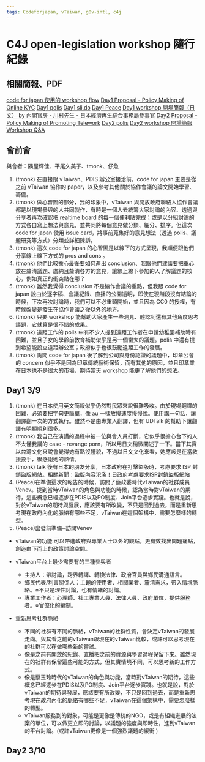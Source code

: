 ```yaml
---
tags: Codeforjapan, vTaiwan, g0v-intl, c4j
---
```

# C4J open-legislation workshop 隨行紀錄
## 相關簡報、PDF
[code for japan 使用的 workshop flow](https://drive.google.com/file/d/1s1V5H4ZOqkLoY2UxCzYj0NBoPH1keDVm/view)
[Day1 Proposal - Policy Making of Online KYC](https://drive.google.com/file/d/1McfkyOGSlXjejnX8hFBqVYzmAwnxgXCy/view)
[Day1 polis](https://polis.pdis.nat.gov.tw/3pk2msn2jd)
[Day1 sli.do](https://app2.sli.do/event/l1ijfamr/live/questions)
[Day1 Peace](https://docs.google.com/presentation/d/1ybdooWwH4V-EGLGs-MAN7N03hvQU1QS7K6MDdtGKvfo/edit#slide=id.p)
[Day1 workshop 開場簡報（日文） by 內閣官房 - 川村先生 - 日本經濟再生綜合事務局參事官](https://drive.google.com/file/d/1o-00s8YfX9NYWPhCeokoNBC8Mf34qQnV/view?usp=sharing)
[Day2 Proposal - Policy Making of Promoting Telework](https://onedrive.live.com/view.aspx?resid=59C18C31E69505AB!959&ithint=file%2cpptx&authkey=!AKlK1CMynQI6K6M)
[Day2 polis](https://polis.pdis.nat.gov.tw/2r8jfhukax?fbclid=IwAR1evdIk3dbvnMPHpcmEqoK_tgOb6TWVTxfz9-SBfGnDlBjePxoXKX_C_pk)
[Day2 workshop 開場簡報](https://onedrive.live.com/view.aspx?resid=59C18C31E69505AB!959&ithint=file%2cpptx&app=PowerPoint&authkey=!AKlK1CMynQI6K6M)
[Workshop Q&A](https://g0v.hackmd.io/Sn_WRCZ2TDmVkLVYtK6UFw?view)
## 會前會
與會者：隅屋輝佳、平尾久美子、tmonk、仔魚
1. (tmonk) 在直接跟 vTaiwan、PDIS 辦公室接洽前，code for japan 主要是從之前 vTaiwan 協作的 paper，以及參考其他關於協作會議的論文開始學習、籌備。
2. (tmonk) 做心智圖的部分，我的印象中，vTaiwan 與開放政府聯絡人協作會議都是以現場參與的人共同製作，有時是一個人去統籌大家討論的內容、透過與分享者再次確認把 realtime board 的每一個便利貼完成；或是以分組討論的方式各自寫上想法與意見，並共同將每個意見做分類、細分、排序。但這次 code for japan 使用 issue card，將事前蒐集好的意見想法（透過 polis、議題研究等方式）分類並詳細陳訴。
3. (tmonk) 這次 code for japan 的心智圖是以線下的方式呈現，我順便跟他們分享線上線下方式的 pros and cons 。
4. (tmonk) 他們比較擔心最後要如何產出 conclusion、我跟他們建議要把重心放在釐清議題、廣納且釐清各方的意見，讓線上線下參加的人了解議題的核心，例如真正的衝突點在哪？
5. (tmonk) 雖然我覺得 conclusion 不是協作會議的重點，但我跟 code for japan 說由於逐字稿、會議紀錄、直播的公開透明，即使在現階段沒有結論的時候，下次再次討論時，我們可以不必重頭開始，並且因為 CC0 的授權，有時候改變是發生在協作會議之後以外的地方。
6. (tmonk) 只要 workshop 能幫助大家產生一些洞見、體認到還有其他角度思考議題，它就算是很不錯的成果。
7. (tmonk) 遠距工作的 polis 中有不少人提到遠距工作者在申請幼稚園補助時有困難，並且子女的學齡前教育補助似乎是另一個蠻大的議題。polis 中還有提到希望能設立遠距辦公室；政府似乎也很鼓勵遠距工作的發展。
8. (tmonk) 詢問 code for japan 後了解到公司與身份認證的議題中，印章公會的 concern 似乎不是因為印章傳統藝術保留，而有其他的原因，並且印章業在日本也不是很大的市場，期待當天 workshop 能更了解他們的想法。

## Day1 3/9
1. (tmonk) 在日本使用英文簡報似乎仍然對民眾來說很難吸收。由於現場翻譯的困難，必須要把字句更簡單，像 au 一樣放慢速度慢慢說。使用講一句話，讓翻譯翻一次的方式執行。雖然不是由專業人翻譯，但有 UDTalk 的幫助下讓翻譯有明顯順利很多。
2. (tmonk) 我自己在演講的過程中被一位與會人員打斷，它似乎很擔心台下的人不太懂我講的 case - revange porn，所以用日文稍微闡述了一下。當下其實以台灣文化來說會覺得她有點沒禮貌，不過以日文文化來看，她應該是在當救援投手，很感謝她的熱情。
3. (tmonk) talk 後有日本的朋友分享，日本政府在打擊盜版時，考慮要求 ISP 封鎖盜版網站。相關新聞：[盜版內容氾濫！日政府考慮要求ISP封鎖盜版網站](https://www.ithome.com.tw/news/122305)
4. (Peace)在準備這次的報告的時候，訪問了蔡政委時代vTaiwan的社群成員Venev。提到當時vTaiwan的角色與功能的時候，認為當時對vTaiwan的期待，這些概念已經逐步在PDIS以及PO制度、Join平台逐步實踐。也就是說，對於vTaiwan的期待與發展，應該要有所改變，不只是回到過去，而是重新思考現在政府內化的脈絡有哪些不足，vTaiwan在這個架構中，需要怎麼樣的轉型。
5. (Peace)出發前準備─訪問Venev

* vTaiwan的功能
可以帶進政府與專業人士以外的觀點，更有效找出問題痛點，創造由下而上的政策討論空間。

* vTaiwan平台上最少需要有的三種參與者
    * 主持人：帶討論，跨界轉譯、轉換法律、政府官員與鄉民溝通語言。
    * 鄉民代表/利害關係人：主題的使用者、相關業者、釐清需求，帶入情境脈絡。※不只是理性討論，也有情緒的討論。
    * 專業工作者：心理師、社工專業人員、法律人員、政府單位，提供服務者。※官僚化的編制。

* 重新思考社群脈絡
    * 不同的社群有不同的脈絡，vTaiwan的社群性質，會決定vTaiwan的發展走向。與其看之前的vTaiwan跟現在的vTaiwan比較，或許可以思考現在的社群可以在做哪些新的嘗試。
    * 像是之前有開放的紀錄、直播把之前的資源與學習過程保留下來。雖然現在的社群有保留這些可能的方式，但其實情境不同，可以思考新的工作方式。
    * 像是蔡玉玲時代的vTaiwan的角色與功能，當時對vTaiwan的期待，這些概念已經逐步在PDIS以及PO制度、Join平台逐步實踐。也就是說，對於vTaiwan的期待與發展，應該要有所改變，不只是回到過去，而是重新思考現在政府內化的脈絡有哪些不足，vTaiwan在這個架構中，需要怎麼樣的轉型。
    * vTaiwan服務到的對象，可能是更像是傳統的NGO，或是有組織進展的法案的單位，可以做更立即的討論，以議題的強度與即時性，進到vTaiwan的平台討論。(或許vTaiwan更像是一個強烈議題的緩衝 )

## Day2 3/10

